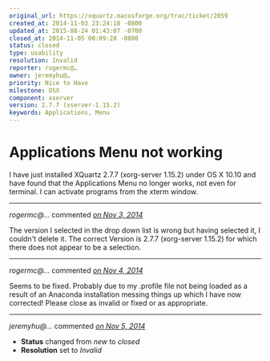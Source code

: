 ```yaml
---
original_url: https://xquartz.macosforge.org/trac/ticket/2059
created_at: 2014-11-03 23:24:18 -0800
updated_at: 2015-08-24 01:43:07 -0700
closed_at: 2014-11-05 00:09:28 -0800
status: closed
type: usability
resolution: Invalid
reporter: rogermc@…
owner: jeremyhu@…
priority: Nice to Have
milestone: OSX
component: xserver
version: 2.7.7 (xserver-1.15.2)
keywords: Applications, Menu
---
```


Applications Menu not working
=============================


I have just installed XQuartz 2.7.7 (xorg-server 1.15.2) under OS X 10.10 and have found that the Applications Menu no longer works, not even for terminal.
I can activate programs from the xterm window.



---

*rogermc@…* commented *[on Nov 3, 2014](https://xquartz.macosforge.org/trac/ticket/2059#comment:1 "November 3, 2014 at 11:26 PM PST")*

The version I selected in the drop down list is wrong but having selected it, I couldn't delete it.
The correct Version is 2.7.7 (xorg-server 1.15.2) for which there does not appear to be a selection.



---

*rogermc@…* commented *[on Nov 4, 2014](https://xquartz.macosforge.org/trac/ticket/2059#comment:2 "November 4, 2014 at 6:40 PM PST")*

Seems to be fixed.
Probably due to my .profile file not being loaded as a result of an Anaconda installation messing things up which I have now corrected!
Please close as invalid or fixed or as appropriate.



---

*jeremyhu@…* commented *[on Nov 5, 2014](https://xquartz.macosforge.org/trac/ticket/2059#comment:3 "November 5, 2014 at 12:09 AM PST")*

-   **Status** changed from *new* to *closed*
-   **Resolution** set to *Invalid*



